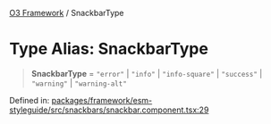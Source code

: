 [O3 Framework](../API.md) / SnackbarType

# Type Alias: SnackbarType

> **SnackbarType** = `"error"` \| `"info"` \| `"info-square"` \| `"success"` \| `"warning"` \| `"warning-alt"`

Defined in: [packages/framework/esm-styleguide/src/snackbars/snackbar.component.tsx:29](https://github.com/openmrs/openmrs-esm-core/blob/85cde3ce59cd3d29230c98040a3f53525e808725/packages/framework/esm-styleguide/src/snackbars/snackbar.component.tsx#L29)
